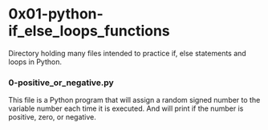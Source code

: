 # 0x01-python-if_else_loops_functions

Directory holding many files intended to practice if, else statements and loops in Python.

### 0-positive_or_negative.py

This file is a Python program that will assign a random signed number to the variable number each time it is executed. And will print if the number is positive, zero, or negative.

